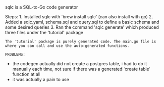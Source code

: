 sqlc is a SQL-to-Go code generator

Steps:
    1. Installed sqlc with 'brew install sqlc' (can also install with go)
    2. Added a sqlc.yaml, schema.sql and query.sql to define a basic schema and some desired queries
    3. Ran the command 'sqlc generate' which produced three files under the 'tutorial' package
    
    
    The 'tutorial' package is purely generated code. The main.go file is where you can call and use the auto-generated functions. 
    
    PROBLEMS:
- the codegen actually did not create a postgres table, i had to do it manually each time, not sure if there was a generated 'create table' function at all
- it was actually a pain to use
